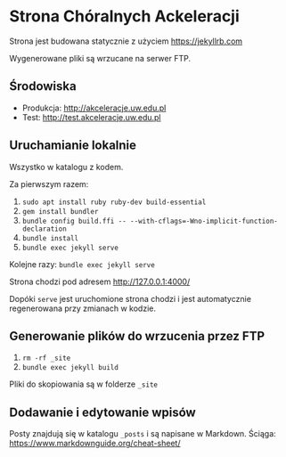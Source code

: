 # Strona Chóralnych Ackeleracji

Strona jest budowana statycznie z użyciem https://jekyllrb.com

Wygenerowane pliki są wrzucane na serwer FTP.

## Środowiska
* Produkcja: http://akceleracje.uw.edu.pl
* Test: http://test.akceleracje.uw.edu.pl

## Uruchamianie lokalnie
Wszystko w katalogu z kodem.

Za pierwszym razem:
1. `sudo apt install ruby ruby-dev build-essential`
2. `gem install bundler`
3. `bundle config build.ffi -- --with-cflags=-Wno-implicit-function-declaration`
4. `bundle install`
5. `bundle exec jekyll serve`

Kolejne razy: `bundle exec jekyll serve`

Strona chodzi pod adresem http://127.0.0.1:4000/

Dopóki `serve` jest uruchomione strona chodzi i jest automatycznie regenerowana przy zmianach w kodzie.

## Generowanie plików do wrzucenia przez FTP
1. `rm -rf _site`
2. `bundle exec jekyll build`

Pliki do skopiowania są w folderze `_site`

## Dodawanie i edytowanie wpisów
Posty znajdują się w katalogu `_posts` i są napisane w Markdown. Ściąga:
https://www.markdownguide.org/cheat-sheet/
